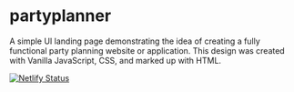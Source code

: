 # partyplanner
A simple UI landing page demonstrating the idea of creating a fully functional party planning website or application. This design was created with Vanilla JavaScript, CSS, and marked up with HTML.

[![Netlify Status](https://api.netlify.com/api/v1/badges/35454f40-8b9a-4178-9d40-6c1cc661659a/deploy-status)](https://app.netlify.com/sites/keen-agnesi-c2d52d/deploys)
